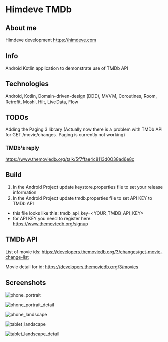 # Himdeve TMDb

## About me
Himdeve development
https://himdeve.com

## Info

Android Kotlin application to demonstrate use of TMDb API

## Technologies

Android, Kotlin, Domain-driven-design (DDD), MVVM, Coroutines, Room, Retrofit, Moshi, Hilt, LiveData, Flow

## TODOs

Adding the Paging 3 library 
  (Actually now there is a problem with TMDb API for GET /movie/changes. Paging is currently not working)
### TMDb's reply  
https://www.themoviedb.org/talk/5f7ffae4c8113d0038ad6e8c

## Build
1. In the Android Project update keystore.properties file to set your release information
2. In the Android Project update tmdb.properties file to set API KEY to TMDb API
  - this file looks like this:
  tmdb_api_key=<YOUR_TMDB_API_KEY>  
  - for API KEY you need to register here: https://www.themoviedb.org/signup
  
## TMDb API
List of movie ids: https://developers.themoviedb.org/3/changes/get-movie-change-list

Movie detail for id: https://developers.themoviedb.org/3/movies

## Screenshots

![phone_portrait](https://user-images.githubusercontent.com/16305136/94871794-27b28000-044b-11eb-8f85-c63ff382e7d9.jpg)

![phone_portrait_detail](https://user-images.githubusercontent.com/16305136/94871826-4153c780-044b-11eb-82b8-bbe648c372c6.jpg)

![phone_landscape](https://user-images.githubusercontent.com/16305136/94871849-4c0e5c80-044b-11eb-97fe-1327dc1d5f65.jpg)

![tablet_landscape](https://user-images.githubusercontent.com/16305136/94871863-54669780-044b-11eb-8cf3-81e76ff0de0f.jpg)

![tablet_landscape_detail](https://user-images.githubusercontent.com/16305136/94871881-5e889600-044b-11eb-9d02-ab6fc13a72b5.jpg)
